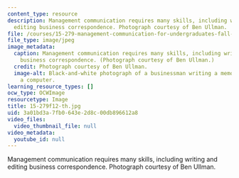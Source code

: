 ```yaml
---
content_type: resource
description: Management communication requires many skills, including writing and
  editing business correspondence. Photograph courtesy of Ben Ullman.
file: /courses/15-279-management-communication-for-undergraduates-fall-2012/3a01bd3a7fb0643e2d8c00db896612a8_15-279f12-th.jpg
file_type: image/jpeg
image_metadata:
  caption: Management communication requires many skills, including writing and editing
    business correspondence. (Photograph courtesy of Ben Ullman.)
  credit: Photograph courtesy of Ben Ullman.
  image-alt: Black-and-white photograph of a businessman writing a memo in front of
    a computer.
learning_resource_types: []
ocw_type: OCWImage
resourcetype: Image
title: 15-279f12-th.jpg
uid: 3a01bd3a-7fb0-643e-2d8c-00db896612a8
video_files:
  video_thumbnail_file: null
video_metadata:
  youtube_id: null
---
```

Management communication requires many skills, including writing and editing business correspondence. Photograph courtesy of Ben Ullman.

